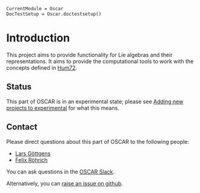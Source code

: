 ```@meta
CurrentModule = Oscar
DocTestSetup = Oscar.doctestsetup()
```

# Introduction

This project aims to provide functionality for Lie algebras and their representations.
It aims to provide the computational tools to work with the concepts defined in [Hum72](@cite).

## Status

This part of OSCAR is in an experimental state; please see [Adding new projects to experimental](@ref) for what this means.

## Contact

Please direct questions about this part of OSCAR to the following people:
* [Lars Göttgens](https://lgoe.li/)
* [Felix Röhrich](https://www.art.rwth-aachen.de/cms/~xlgua)

You can ask questions in the [OSCAR Slack](https://www.oscar-system.org/community/#slack).

Alternatively, you can [raise an issue on github](https://www.oscar-system.org/community/#how-to-report-issues).
